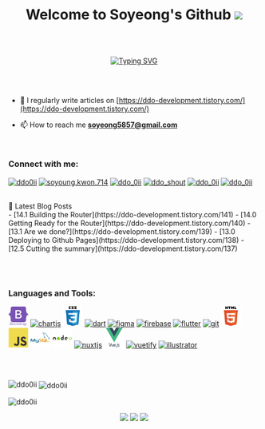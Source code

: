 <h1 align="center">Welcome to Soyeong's Github <img src="https://media.giphy.com/media/hvRJCLFzcasrR4ia7z/giphy.gif" width="28"></h1>

<br><br>
<div align="center">
  
[![Typing SVG](https://readme-typing-svg.herokuapp.com?font=Neucha&size=35&color=F06292&center=true&vCenter=true&width=500&height=60&lines=Front-end+Web+Developer;Why+not+change+the+world+%3F)](https://git.io/typing-svg)

</div>

<br>

<br>

- 📝 I regularly write articles on [https://ddo-development.tistory.com/](https://ddo-development.tistory.com/)

- 📫 How to reach me **soyeong5857@gmail.com**

<br>

<h3 align="left">Connect with me:</h3>

<p align="left">
  <a href="https://linkedin.com/in/ddo0ii" target="blank"><img align="center" src="https://raw.githubusercontent.com/rahuldkjain/github-profile-readme-generator/master/src/images/icons/Social/linked-in-alt.svg" alt="ddo0ii" height="30" width="40" /></a>
  <a href="https://fb.com/soyoung.kwon.714" target="blank"><img align="center" src="https://raw.githubusercontent.com/rahuldkjain/github-profile-readme-generator/master/src/images/icons/Social/facebook.svg" alt="soyoung.kwon.714" height="30" width="40" /></a>
  <a href="https://instagram.com/ddo_0ii" target="blank"><img align="center" src="https://raw.githubusercontent.com/rahuldkjain/github-profile-readme-generator/master/src/images/icons/Social/instagram.svg" alt="ddo_0ii" height="30" width="40" /></a>
    <a href="https://instagram.com/ddo_shout" target="blank"><img align="center" src="https://raw.githubusercontent.com/rahuldkjain/github-profile-readme-generator/master/src/images/icons/Social/instagram.svg" alt="ddo_shout" height="30" width="40" /></a>
  <a href="https://www.hackerrank.com/ddo_0ii" target="blank"><img align="center" src="https://raw.githubusercontent.com/rahuldkjain/github-profile-readme-generator/master/src/images/icons/Social/hackerrank.svg" alt="ddo_0ii" height="30" width="40" /></a>
    <a href="https://www.youtube.com/channel/UCVS6YLI6ea8eZ5tOXSnjEVg" target="blank"><img align="center" src="https://raw.githubusercontent.com/rahuldkjain/github-profile-readme-generator/master/src/images/icons/Social/youtube.svg" alt="ddo_0ii" height="30" width="40" /></a>
</p>

<br>
📕  Latest Blog Posts <br>
<!-- BLOG-POST-LIST:START -->
- [14.1 Building the Router](https://ddo-development.tistory.com/141)
- [14.0 Getting Ready for the Router](https://ddo-development.tistory.com/140)
- [13.1 Are we done?](https://ddo-development.tistory.com/139)
- [13.0 Deploying to Github Pages](https://ddo-development.tistory.com/138)
- [12.5 Cutting the summary](https://ddo-development.tistory.com/137)
<!-- BLOG-POST-LIST:END -->

<br><br>

<h3 align="left">Languages and Tools:</h3>
<p align="left">
    <a href="https://getbootstrap.com" target="_blank" rel="noreferrer"><img src="https://raw.githubusercontent.com/devicons/devicon/master/icons/bootstrap/bootstrap-plain-wordmark.svg" alt="bootstrap" width="40" height="40"/></a>
    <a href="https://www.chartjs.org" target="_blank" rel="noreferrer"><img src="https://www.chartjs.org/media/logo-title.svg" alt="chartjs" width="40" height="40"/></a>
    <a href="https://www.w3schools.com/css/" target="_blank" rel="noreferrer"><img src="https://raw.githubusercontent.com/devicons/devicon/master/icons/css3/css3-original-wordmark.svg" alt="css3" width="40" height="40"/></a>
    <a href="https://dart.dev" target="_blank" rel="noreferrer"><img src="https://www.vectorlogo.zone/logos/dartlang/dartlang-icon.svg" alt="dart" width="40" height="40"/></a>
    <a href="https://www.figma.com/" target="_blank" rel="noreferrer"><img src="https://www.vectorlogo.zone/logos/figma/figma-icon.svg" alt="figma" width="40" height="40"/></a>
    <a href="https://firebase.google.com/" target="_blank" rel="noreferrer"><img src="https://www.vectorlogo.zone/logos/firebase/firebase-icon.svg" alt="firebase" width="40" height="40"/></a>
    <a href="https://flutter.dev" target="_blank" rel="noreferrer"><img src="https://www.vectorlogo.zone/logos/flutterio/flutterio-icon.svg" alt="flutter" width="40" height="40"/></a>
    <a href="https://git-scm.com/" target="_blank" rel="noreferrer"><img src="https://www.vectorlogo.zone/logos/git-scm/git-scm-icon.svg" alt="git" width="40" height="40"/></a>
    <a href="https://www.w3.org/html/" target="_blank" rel="noreferrer"><img src="https://raw.githubusercontent.com/devicons/devicon/master/icons/html5/html5-original-wordmark.svg" alt="html5" width="40" height="40"/></a>
    <a href="https://developer.mozilla.org/en-US/docs/Web/JavaScript" target="_blank" rel="noreferrer"><img src="https://raw.githubusercontent.com/devicons/devicon/master/icons/javascript/javascript-original.svg" alt="javascript" width="40" height="40"/></a>
    <a href="https://www.mysql.com/" target="_blank" rel="noreferrer"><img src="https://raw.githubusercontent.com/devicons/devicon/master/icons/mysql/mysql-original-wordmark.svg" alt="mysql" width="40" height="40"/></a>
    <a href="https://nodejs.org" target="_blank" rel="noreferrer"><img src="https://raw.githubusercontent.com/devicons/devicon/master/icons/nodejs/nodejs-original-wordmark.svg" alt="nodejs" width="40" height="40"/></a>
    <a href="https://nuxtjs.org/" target="_blank" rel="noreferrer"><img src="https://www.vectorlogo.zone/logos/nuxtjs/nuxtjs-icon.svg" alt="nuxtjs" width="40" height="40"/></a>
    <a href="https://vuejs.org/" target="_blank" rel="noreferrer"><img src="https://raw.githubusercontent.com/devicons/devicon/master/icons/vuejs/vuejs-original-wordmark.svg" alt="vuejs" width="40" height="40"/></a>
    <a href="https://vuetifyjs.com/en/" target="_blank" rel="noreferrer"><img src="https://bestofjs.org/logos/vuetify.svg" alt="vuetify" width="40" height="40"/></a>
    <a href="https://www.adobe.com/in/products/illustrator.html" target="_blank" rel="noreferrer"><img src="https://www.vectorlogo.zone/logos/adobe_illustrator/adobe_illustrator-icon.svg" alt="illustrator" width="40" height="40"/></a>
</p>

<br>
<!--START_SECTION:waka-->

<!--END_SECTION:waka-->



<br>

<p><img align="left" src="https://github-readme-stats.vercel.app/api/top-langs?username=ddo0ii&show_icons=true&locale=en&layout=compact" alt="ddo0ii" /></p>

<p>&nbsp;<img align="center" src="https://github-readme-stats.vercel.app/api?username=ddo0ii&show_icons=true&locale=en" alt="ddo0ii" /></p>

<p><img align="center" src="https://github-readme-streak-stats.herokuapp.com/?user=ddo0ii&" alt="ddo0ii" /></p>

<!--START_SECTION:waka-->
<p align="center">
<a href="https://wakatime.com"><img style="width:48%;" src="https://wakatime.com/share/@430c8105-7674-4d23-8e53-4690067874ca/5f88e099-badd-4a02-98e9-13de76b06b0b.png" /></a>
<a href="https://wakatime.com"><img style="width:48%;" src="https://wakatime.com/share/@430c8105-7674-4d23-8e53-4690067874ca/e5d1fc7f-6173-4629-9753-95976c5e4d9f.png" /></a>
<a href="https://wakatime.com"><img style="width:48%;" src="https://wakatime.com/share/@430c8105-7674-4d23-8e53-4690067874ca/7f4a7d79-9287-4114-b0f1-407f6c5a95d3.png" /></a>
</p>
